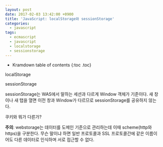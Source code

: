 ```yaml
---
layout: post
date: 2017-02-03 13:42:00 +0900
title: 'JavaScript: localStorage와 sessionStorage'
categories:
  - javascript
tags:
  - ecmascript
  - javascript
  - localstorage
  - sessionstorage
---
```


* Kramdown table of contents
{:toc .toc}

localStorage

sessionStorage

sessionStorage는 WAS에서 말하는 세션과 다르게 Window 객체가 기준이다. 새 창이나 새 탭을 열면 이전 창과 Window가 다르므로 sessionStorage를 공유하지 않는다.

쿠키와 뭐가 다른가?

**주의**: webstorage는 데이터를 도메인 기준으로 관리하는데 이때 scheme(http와 https)을 구분한다. 무슨 말이냐 하면 일반 프로토콜과 SSL 프로토콜간에 같은 이름이어도 다른 데이터로 인식하며 서로 접근할 수 없다.
